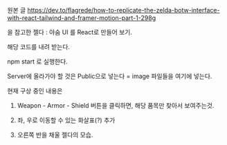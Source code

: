원본 글  https://dev.to/flagrede/how-to-replicate-the-zelda-botw-interface-with-react-tailwind-and-framer-motion-part-1-298g

을 참고한 젤다 : 야숨 UI 를 React로 만들어 보기.

해당 코드를 내려 받는다.

npm start 로 실행한다.

Server에 올라가야 할 것은 Public으로 넣는다 = image 파일들을 여기에 넣는다.

현재 구상 중인 내용은

1. Weapon - Armor - Shield 버튼을 클릭하면, 해당 품목만 찾아서 보여주는것.

2. 좌, 우로 이동할 수 있는 화살표(?) 추가

3. 오른쪽 반을 채울 젤다의 모습.
